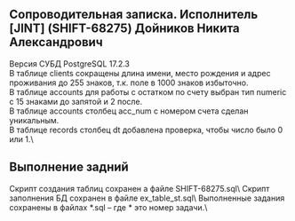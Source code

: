 <h2>Сопроводительная записка. Исполнитель [JINT] (SHIFT-68275) Дойников Никита Александрович</h2>

Версия СУБД PostgreSQL 17.2.3\
В таблице clients сокращены длина имени, место рождения и адрес проживания до 255 знаков, т.к. поле в 1000 знаков избыточно.\
В таблице accounts для работы с остатком по счету выбран тип numeric с 15 знаками до запятой и 2 после.\
В таблице accounts столбец acc_num с номером счета сделан уникальным.\
В таблице records столбец dt добавлена проверка, чтобы число было 0 или 1.\

<h2>Выполнение задний</h2>
Скрипт создания таблиц сохранен а файле SHIFT-68275.sql\
Скрипт заполнения БД сохранен в файле ex_table_st.sql\
Выполненные задания сохранены в файлах *.sql – где * это номер задачи.\
